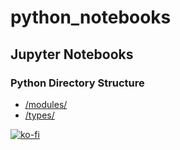 # python_notebooks
## Jupyter Notebooks
### Python Directory Structure
 - [/modules/](https://github.com/nick3499/python_notebooks/tree/master/modules)
 - [/types/](https://github.com/nick3499/python_notebooks/tree/master/types)

[![ko-fi](https://www.ko-fi.com/img/githubbutton_sm.svg)](https://ko-fi.com/R6R72LISM)

